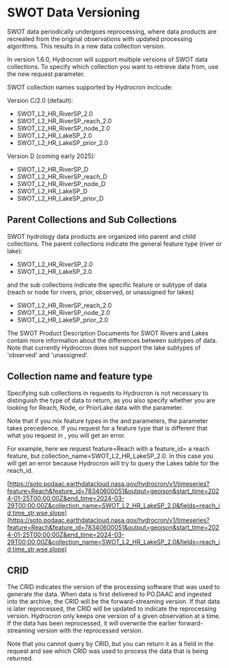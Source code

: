 # SWOT Data Versioning

SWOT data periodically undergoes reprocessing, where data products are recreated from the original observations with updated processing algorithms. This results in a new data collection version.

In version 1.6.0, Hydrocron will support multiple versions of SWOT data collections. To specify which collection you want to retrieve data from, use the new [](collection_name) request parameter.

SWOT collection names supported by Hydrocron inclcude:

Version C/2.0 (default):

- SWOT_L2_HR_RiverSP_2.0
- SWOT_L2_HR_RiverSP_reach_2.0
- SWOT_L2_HR_RiverSP_node_2.0
- SWOT_L2_HR_LakeSP_2.0
- SWOT_L2_HR_LakeSP_prior_2.0

Version D (coming early 2025):

- SWOT_L2_HR_RiverSP_D
- SWOT_L2_HR_RiverSP_reach_D
- SWOT_L2_HR_RiverSP_node_D
- SWOT_L2_HR_LakeSP_D
- SWOT_L2_HR_LakeSP_prior_D

## Parent Collections and Sub Collections

SWOT hydrology data products are organized into parent and child collections. The parent collections indicate the general feature type (river or lake):

- SWOT_L2_HR_RiverSP_2.0
- SWOT_L2_HR_LakeSP_2.0

and the sub collections indicate the specific feature or subtype of data (reach or node for rivers, prior, observed, or unassigned for lakes)

- SWOT_L2_HR_RiverSP_reach_2.0
- SWOT_L2_HR_RiverSP_node_2.0
- SWOT_L2_HR_LakeSP_prior_2.0

The SWOT Product Description Documents for SWOT Rivers and Lakes contain more information about the differences between subtypes of data. Note that currently Hydrocron does not support the lake subtypes of 'observed' and 'unassigned'.

## Collection name and feature type

Specifying sub collections in requests to Hydrocron is not necessary to distinguish the type of data to return, as you also specify whether you are looking for Reach, Node, or PriorLake data with the [](feature) parameter.

Note that if you mix feature types in the [](feature) and [](collection_name) parameters, the [](collection_name) parameter takes precedence. If you request [](feature_id) for a feature type that is different that what you request in [](collection_name), you will get an error.

For example, here we request feature=Reach with a feature_id= a reach feature, but collection_name=SWOT_L2_HR_LakeSP_2.0. In this case you will get an error because Hydrocron will try to query the Lakes table for the reach_id.

[https://soto.podaac.earthdatacloud.nasa.gov/hydrocron/v1/timeseries?feature=Reach&feature_id=78340600051&output=geojson&start_time=2024-01-25T00:00:00Z&end_time=2024-03-29T00:00:00Z&collection_name=SWOT_L2_HR_LakeSP_2.0&fields=reach_id,time_str,wse,slope](https://soto.podaac.earthdatacloud.nasa.gov/hydrocron/v1/timeseries?feature=Reach&feature_id=78340600051&output=geojson&start_time=2024-01-25T00:00:00Z&end_time=2024-03-29T00:00:00Z&collection_name=SWOT_L2_HR_LakeSP_2.0&fields=reach_id,time_str,wse,slope)

## CRID

The CRID indicates the version of the processing software that was used to generate the data. When data is first delivered to PO.DAAC and ingested into the archive, the CRID will be the forward-streaming version. If that data is later reprocessed, the CRID will be updated to indicate the reprocessing version. Hydrocron only keeps one version of a given observation at a time. If the data has been reprocessed, it will overwrite the earlier forward-streaming version with the reprocessed version.

Note that you cannot query by CRID, but you can return it as a field in the request and see which CRID was used to process the data that is being returned.
